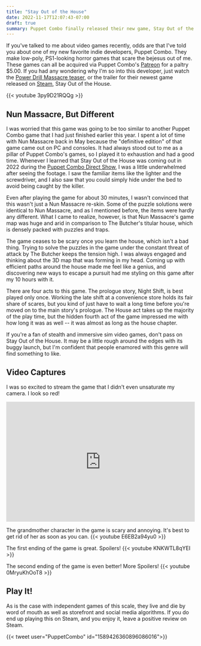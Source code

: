 ```yaml
---
title: "Stay Out of the House"
date: 2022-11-17T12:07:43-07:00
draft: true
summary: Puppet Combo finally released their new game, Stay Out of the House, on October 13th. Is this game worth your time, or should you stay out of Stay Out of the House? This is an incredible summary line.
---
```


If you've talked to me about video games recently, odds are that I've told you about one of my new favorite indie developers, Puppet Combo. They make low-poly, PS1-looking horror games that scare the bejesus out of me. These games can all be acquired via Puppet Combo's [Patreon](https://www.patreon.com/puppetcombo) for a paltry $5.00. If you had any wondering why I'm so into this developer, just watch the [Power Drill Massacre teaser](https://www.youtube.com/watch?v=BX93EdS_64U), or the trailer for their newest game released on [Steam](https://store.steampowered.com/app/896520/Stay_Out_of_the_House/), Stay Out of the House.

{{< youtube 3py9D21RQQg >}}

## Nun Massacre, But Different

I was worried that this game was going to be too similar to another Puppet Combo game that I had just finished earlier this year. I spent a lot of time with Nun Massacre back in May because the "definitive edition" of that game came out on PC and consoles. It had always stood out to me as a pillar of Puppet Combo's games, so I played it to exhaustion and had a good time. Whenever I learned that Stay Out of the House was coming out in 2022 during the [Puppet Combo Direct Show](https://youtu.be/cSVnvfbcoCQ?t=1960), I was a little underwhelmed after seeing the footage. I saw the familiar items like the lighter and the screwdriver, and I also saw that you could simply hide under the bed to avoid being caught by the killer.

Even after playing the game for about 30 minutes, I wasn't convinced that this wasn't just a Nun Massacre re-skin. Some of the puzzle solutions were identical to Nun Massacre, and as I mentioned before, the items were hardly any different. What I came to realize, however, is that Nun Massacre's game map was huge and arid in comparison to The Butcher's titular house, which is densely packed with puzzles and traps.

The game ceases to be scary once you learn the house, which isn't a bad thing. Trying to solve the puzzles in the game under the constant threat of attack by The Butcher keeps the tension high. I was always engaged and thinking about the 3D map that was forming in my head. Coming up with efficient paths around the house made me feel like a genius, and discovering new ways to escape a pursuit had me styling on this game after my 10 hours with it.

There are four acts to this game. The prologue story, Night Shift, is best played only once. Working the late shift at a convenience store holds its fair share of scares, but you kind of just have to wait a long time before you're moved on to the main story's prologue. The House act takes up the majority of the play time, but the hidden fourth act of the game impressed me with how long it was as well -- it was almost as long as the house chapter.

If you're a fan of stealth and immersive sim video games, don't pass on Stay Out of the House. It may be a little rough around the edges with its buggy launch, but I'm confident that people enamored with this genre will find something to like.

## Video Captures

I was so excited to stream the game that I didn't even unsaturate my camera. I look so red!
<iframe src="https://player.twitch.tv/?video=1650346048&time=0h9m51s&parent=localhost" frameborder="0" allowfullscreen="true" scrolling="no" height="320" width="100%"></iframe>

The grandmother character in the game is scary and annoying. It's best to get rid of her as soon as you can.
{{< youtube E6EB2a94yu0 >}}

The first ending of the game is great. Spoilers!
{{< youtube KNKWTL8qYEI >}}

The second ending of the game is even better! More Spoilers!
{{< youtube 0MryuKhOoT8 >}}

## Play It!

As is the case with independent games of this scale, they live and die by word of mouth as well as storefront and social media algorithms. If you do end up playing this on Steam, and you enjoy it, leave a positive review on Steam.

{{< tweet user="PuppetCombo" id="1589426360896086016">}}